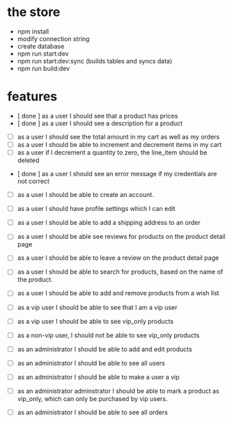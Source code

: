 # the store 

- npm install
- modify connection string
- create database
- npm run start:dev
- npm run start:dev:sync (builds tables and syncs data)
- npm run build:dev

# features

- [ done ] as a user I should see that a product has prices
- [ done ] as a user I should see a description for a product
- [  ] as a user I should see the total amount in my cart as well as my orders
- [  ] as a user I should be able to increment and decrement items in my cart
- [  ] as a user if I decrement a quantity to zero, the line_item should be deleted
- [ done ] as a user I should see an error message if my credentials are not correct
- [  ] as a user I should be able to create an account.
- [  ] as a user I should have profile settings which I can edit
- [  ] as a user I should be able to add a shipping address to an order
- [  ] as a user I should be able see reviews for products on the product detail page
- [  ] as a user I should be able to leave a review on the product detail page
- [  ] as a user I should be able to search for products, based on the name of the product.
- [  ] as a user I should be able to add and remove products from a wish list
- [  ] as a vip user I should be able to see that I am a vip user
- [  ] as a vip user I should be able to see vip_only products
- [  ] as a non-vip user, I should not be able to see vip_only products
- [  ] as an administrator I should be able to add and edit products
- [  ] as an administrator I should be able to see all users
- [  ] as an administrator I should be able to make a user a vip
- [  ] as an administrator adminstrator I should be able to mark a product as vip_only, which can only be purchased by vip users.
- [  ] as an administrator I should be able to see all orders




